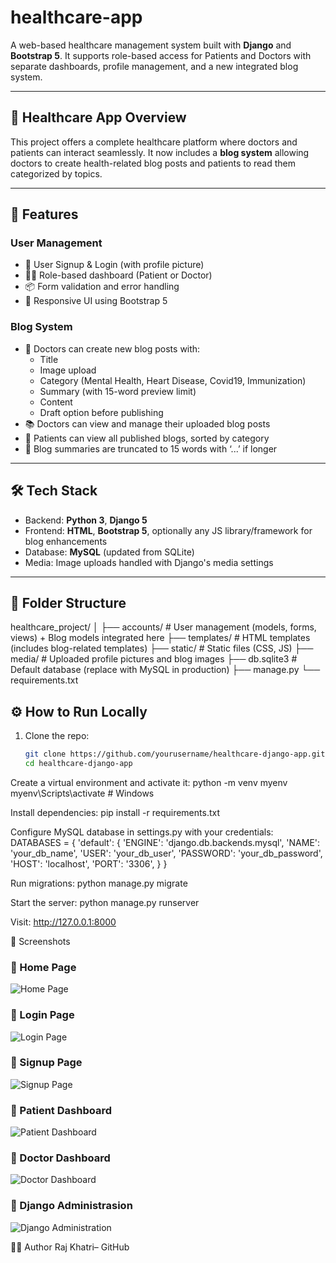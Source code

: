 # healthcare-app

A web-based healthcare management system built with **Django** and **Bootstrap 5**. It supports role-based access for Patients and Doctors with separate dashboards, profile management, and a new integrated blog system.

---

## 🏥 Healthcare App Overview

This project offers a complete healthcare platform where doctors and patients can interact seamlessly. It now includes a **blog system** allowing doctors to create health-related blog posts and patients to read them categorized by topics.

---
## 🚀 Features

### User Management
- 👤 User Signup & Login (with profile picture)
- 🧑‍⚕️ Role-based dashboard (Patient or Doctor)
- 📦 Form validation and error handling
- 🎨 Responsive UI using Bootstrap 5

### Blog System
- 📝 Doctors can create new blog posts with:
  - Title
  - Image upload
  - Category (Mental Health, Heart Disease, Covid19, Immunization)
  - Summary (with 15-word preview limit)
  - Content
  - Draft option before publishing
- 📚 Doctors can view and manage their uploaded blog posts
- 📰 Patients can view all published blogs, sorted by category
- 📄 Blog summaries are truncated to 15 words with ‘...’ if longer

---

## 🛠 Tech Stack

- Backend: **Python 3**, **Django 5**
- Frontend: **HTML**, **Bootstrap 5**, optionally any JS library/framework for blog enhancements
- Database: **MySQL** (updated from SQLite)
- Media: Image uploads handled with Django's media settings

---

## 📂 Folder Structure
healthcare_project/
│
├── accounts/          # User management (models, forms, views) + Blog models integrated here
├── templates/         # HTML templates (includes blog-related templates)
├── static/            # Static files (CSS, JS)
├── media/             # Uploaded profile pictures and blog images
├── db.sqlite3         # Default database (replace with MySQL in production)
├── manage.py
└── requirements.txt

## ⚙️ How to Run Locally

1. Clone the repo:
   ```bash
   git clone https://github.com/yourusername/healthcare-django-app.git
   cd healthcare-django-app
   
Create a virtual environment and activate it:
python -m venv myenv
myenv\Scripts\activate  # Windows

Install dependencies:
pip install -r requirements.txt

Configure MySQL database in settings.py with your credentials:
DATABASES = {
    'default': {
        'ENGINE': 'django.db.backends.mysql',
        'NAME': 'your_db_name',
        'USER': 'your_db_user',
        'PASSWORD': 'your_db_password',
        'HOST': 'localhost',
        'PORT': '3306',
    }
}

Run migrations:
python manage.py migrate

Start the server:
python manage.py runserver

Visit: http://127.0.0.1:8000

📸 Screenshots
### 🔐 Home Page
![Home Page](screenshots/Home_Page.png)

### 🔐 Login Page
![Login Page](screenshots/Login_Page.png)

### 🔐 Signup Page
![Signup Page](screenshots/Signup_Page.png)

### 🔐 Patient Dashboard
![Patient Dashboard](screenshots/Patient_Dashboard.png)

### 🔐 Doctor Dashboard
![Doctor Dashboard](screenshots/Doctor_Dashboard.png)

### 🔐 Django Administrasion
![Django Administration](screenshots/Administration.png)

👨‍💻 Author
Raj Khatri– GitHub
